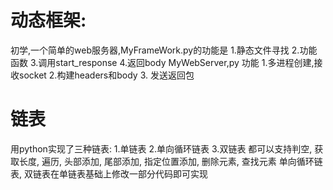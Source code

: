 # 动态框架:
初学,一个简单的web服务器,MyFrameWork.py的功能是 1.静态文件寻找 2.功能函数 3.调用start_response 4.返回body
MyWebServer,py 功能 1.多进程创建,接收socket 2.构建headers和body 3. 发送返回包
# 链表
用python实现了三种链表: 1.单链表 2.单向循环链表 3.双链表
都可以支持判空, 获取长度, 遍历, 头部添加, 尾部添加, 指定位置添加, 删除元素, 查找元素
单向循环链表, 双链表在单链表基础上修改一部分代码即可实现
